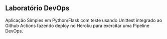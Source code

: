 ## Laboratório DevOps 

Aplicação Simples em Python/Flask com teste usando Unittest integrado ao Github Actions fazendo deploy no Heroku para exercitar uma Pipeline DevOps.
